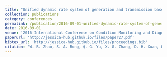 ```yaml
---
title: "Unified dynamic rate system of generation and transmission based on technology of condition monitoring for overhead transmission line"
collection: publications
category: conferences
permalink: /publication/2016-09-01-unified-dynamic-rate-system-of-generation-and-transmission-based-on-technology-of-condition-monitoring-for-overhead-transmission-line
date: 2016-09-01
venue: '2016 International Conference on Condition Monitoring and Diagnosis (CMD)'
paperurl: 'http://jessica-hub.github.io/files/paper27.pdf'
bibtex_url: 'http://jessica-hub.github.io/files/proceedings.bib'
citation: 'W. B. Zhao, S. A. Rong, Q. G. Yu, X. G. Zhang, D. H. Xuan, W. Z. Sun, L. Cao. &quot;Unified dynamic rate system of generation and transmission based on technology of condition monitoring for overhead transmission line.&quot; <i>2016 International Conference on Condition Monitoring and Diagnosis (CMD)</i>, pp. 172–175, 2016.'
---
```


